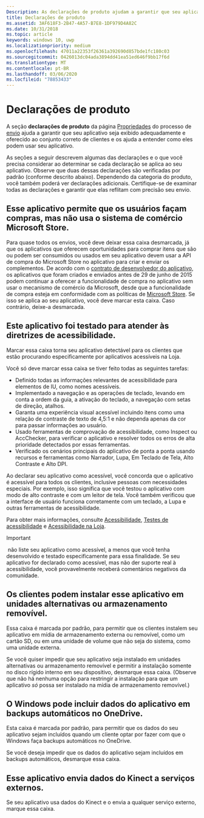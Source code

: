 ```yaml
---
Description: As declarações de produto ajudam a garantir que seu aplicativo seja exibido adequadamente no Microsoft Store e oferecido ao conjunto certo de clientes.
title: Declarações de produto
ms.assetid: 3AF618F3-2B47-4A57-B7E8-1DF979D4A82C
ms.date: 10/31/2018
ms.topic: article
keywords: windows 10, uwp
ms.localizationpriority: medium
ms.openlocfilehash: 47011a22353f26361a392690d857bde1fc180c03
ms.sourcegitcommit: 0426013dc04ada3894dd41ea51ed646f9bb17f6d
ms.translationtype: MT
ms.contentlocale: pt-BR
ms.lasthandoff: 03/06/2020
ms.locfileid: "78853433"
---
```

# <a name="product-declarations"></a>Declarações de produto

A seção **declarações de produto** da página [Propriedades](enter-app-properties.md) do processo de [envio](app-submissions.md) ajuda a garantir que seu aplicativo seja exibido adequadamente e oferecido ao conjunto correto de clientes e os ajuda a entender como eles podem usar seu aplicativo.

As seções a seguir descrevem algumas das declarações e o que você precisa considerar ao determinar se cada declaração se aplica ao seu aplicativo. Observe que duas dessas declarações são verificadas por padrão (conforme descrito abaixo). Dependendo da categoria do produto, você também poderá ver declarações adicionais. Certifique-se de examinar todas as declarações e garantir que elas reflitam com precisão seu envio.

## <a name="this-app-allows-users-to-make-purchases-but-does-not-use-the-microsoft-store-commerce-system"></a>Esse aplicativo permite que os usuários façam compras, mas não usa o sistema de comércio Microsoft Store.

Para quase todos os envios, você deve deixar essa caixa desmarcada, já que os aplicativos que oferecem oportunidades para comprar itens que são ou podem ser consumidos ou usados em seu aplicativo devem usar a API de compra do Microsoft Store no aplicativo para criar e enviar os complementos. De acordo com o [contrato de desenvolvedor do aplicativo](https://docs.microsoft.com/legal/windows/agreements/app-developer-agreement), os aplicativos que foram criados e enviados antes de 29 de junho de 2015 podem continuar a oferecer a funcionalidade de compra no aplicativo sem usar o mecanismo de comércio da Microsoft, desde que a funcionalidade de compra esteja em conformidade com as políticas de [Microsoft Store](store-policies.md#108-financial-transactions). Se isso se aplica ao seu aplicativo, você deve marcar esta caixa. Caso contrário, deixe-a desmarcada.

## <a name="this-app-has-been-tested-to-meet-accessibility-guidelines"></a>Este aplicativo foi testado para atender às diretrizes de acessibilidade.

Marcar essa caixa torna seu aplicativo detectável para os clientes que estão procurando especificamente por aplicativos acessíveis na Loja.

Você só deve marcar essa caixa se tiver feito todas as seguintes tarefas:

-   Definido todas as informações relevantes de acessibilidade para elementos de IU, como nomes acessíveis.
-   Implementado a navegação e as operações de teclado, levando em conta a ordem da guia, a ativação do teclado, a navegação com setas de direção, atalhos.
-   Garanta uma experiência visual acessível incluindo itens como uma relação de contraste de texto de 4,5:1 e não dependa apenas da cor para passar informações ao usuário.
-   Usado ferramentas de comprovação de acessibilidade, como Inspect ou AccChecker, para verificar o aplicativo e resolver todos os erros de alta prioridade detectados por essas ferramentas.
-   Verificado os cenários principais do aplicativo de ponta a ponta usando recursos e ferramentas como Narrador, Lupa, Em Teclado de Tela, Alto Contraste e Alto DPI.

Ao declarar seu aplicativo como acessível, você concorda que o aplicativo é acessível para todos os clientes, inclusive pessoas com necessidades especiais. Por exemplo, isso significa que você testou o aplicativo com modo de alto contraste e com um leitor de tela. Você também verificou que a interface de usuário funciona corretamente com um teclado, a Lupa e outras ferramentas de acessibilidade.

Para obter mais informações, consulte [Acessibilidade](../design/accessibility/accessibility.md), [Testes de acessibilidade](../design/accessibility/accessibility-testing.md) e [Acessibilidade na Loja](../design/accessibility/accessibility-in-the-store.md).

> [!IMPORTANT]
> não liste seu aplicativo como acessível, a menos que você tenha desenvolvido e testado especificamente para essa finalidade. Se seu aplicativo for declarado como acessível, mas não der suporte real à acessibilidade, você provavelmente receberá comentários negativos da comunidade.

## <a name="customers-can-install-this-app-to-alternate-drives-or-removable-storage"></a>Os clientes podem instalar esse aplicativo em unidades alternativas ou armazenamento removível.

Essa caixa é marcada por padrão, para permitir que os clientes instalem seu aplicativo em mídia de armazenamento externa ou removível, como um cartão SD, ou em uma unidade de volume que não seja do sistema, como uma unidade externa.

Se você quiser impedir que seu aplicativo seja instalado em unidades alternativas ou armazenamento removível e permitir a instalação somente no disco rígido interno em seu dispositivo, desmarque essa caixa. (Observe que não há nenhuma opção para restringir a instalação para que um aplicativo *só* possa ser instalado na mídia de armazenamento removível.)


## <a name="windows-can-include-this-apps-data-in-automatic-backups-to-onedrive"></a>O Windows pode incluir dados do aplicativo em backups automáticos no OneDrive.

Esta caixa é marcada por padrão, para permitir que os dados do seu aplicativo sejam incluídos quando um cliente optar por fazer com que o Windows faça backups automáticos no OneDrive.

Se você deseja impedir que os dados do aplicativo sejam incluídos em backups automáticos, desmarque essa caixa.


## <a name="this-app-sends-kinect-data-to-external-services"></a>Esse aplicativo envia dados do Kinect a serviços externos. 

Se seu aplicativo usa dados do Kinect e o envia a qualquer serviço externo, marque essa caixa.



 

 

 





